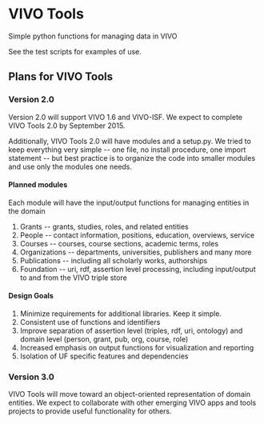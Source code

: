# VIVO Tools

Simple python functions for managing data in VIVO

See the test scripts for examples of use.


## Plans for VIVO Tools

### Version 2.0

Version 2.0 will support VIVO 1.6 and VIVO-ISF. We expect to 
complete VIVO Tools 2.0 by September 2015.  

Additionally,
VIVO Tools 2.0 will have modules and a setup.py.  We tried
to keep everything very simple -- one file, no install procedure,
one import statement -- but best practice is to organize the
code into smaller modules and use only the modules one needs.

#### Planned modules

Each module will have the input/output functions for managing entities
in the domain

1. Grants -- grants, studies, roles, and related entities
1. People -- contact information, positions, education, overviews, service
1. Courses -- courses, course sections, academic terms, roles
1. Organizations -- departments, universities, publishers and many more
1. Publications -- including all scholarly works, authorships 
1. Foundation -- uri, rdf, assertion level processing, including input/output
to and from the VIVO triple store

#### Design Goals

1. Minimize requirements for additional libraries.  Keep it simple.
1. Consistent use of functions and identifiers
1. Improve separation of assertion level (triples, rdf, uri, ontology) and
domain level (person, grant, pub, org, course, role)
1. Increased emphasis on output functions for visualization and reporting
1. Isolation of UF specific features and dependencies

### Version 3.0

VIVO Tools will move toward an object-oriented representation of domain
entities.  We expect to collaborate with other emerging VIVO apps and tools
projects to provide useful functionality for others.
